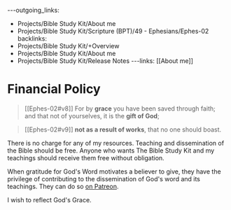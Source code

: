 ---outgoing_links:
  - Projects/Bible Study Kit/About me
  - Projects/Bible Study Kit/Scripture (BPT)/49 - Ephesians/Ephes-02
backlinks:
  - Projects/Bible Study Kit/+Overview
  - Projects/Bible Study Kit/About me
  - Projects/Bible Study Kit/Release Notes
---links: [[About me]]
# Financial Policy
> [[Ephes-02#v8]] For by **grace** you have been saved through faith; and that not of yourselves, it is the **gift of God**; 

> [[Ephes-02#v9]] **not as a result of works**, that no one should boast.

There is no charge for any of my resources. Teaching and dissemination of the Bible should be free. Anyone who wants The Bible Study Kit and my teachings should receive them free without obligation.

When gratitude for God's Word motivates a believer to give, they have the privilege of contributing to the dissemination of God's word and its teachings. They can do so [on Patreon](https://www.patreon.com/joschua).

I wish to reflect God's Grace. 